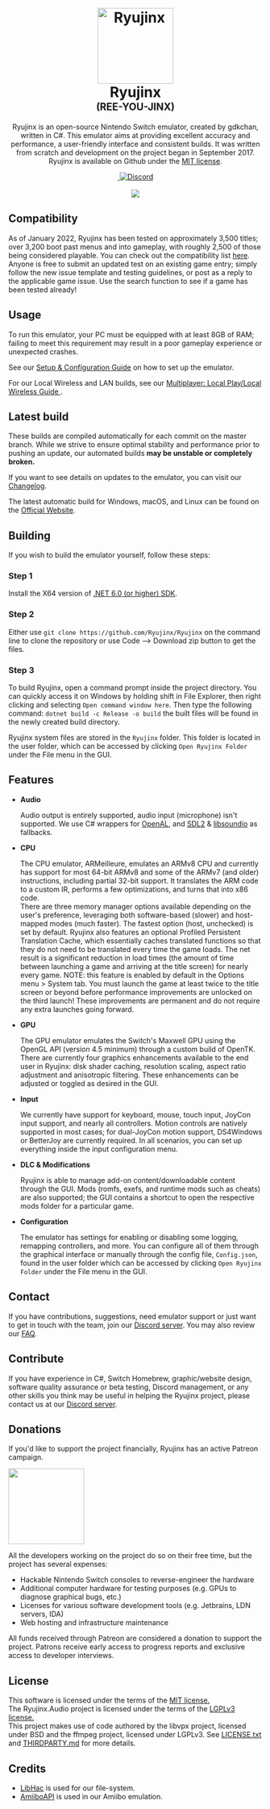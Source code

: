 
<h1 align="center">
  <br>
  <a href="https://ryujinx.org/"><img src="https://i.imgur.com/WcCj6Rt.png" alt="Ryujinx" width="150"></a>
  <br>
  <b>Ryujinx</b>
  <br>
  <sub><sup><b>(REE-YOU-JINX)</b></sup></sub>
  <br>

</h1>

<p align="center">
       Ryujinx is an open-source Nintendo Switch emulator, created by gdkchan, written in C#.
       This emulator aims at providing excellent accuracy and performance, a user-friendly interface and consistent builds.
    It was written from scratch and development on the project began in September 2017. Ryujinx is available on Github under the <a href="https://github.com/Ryujinx/Ryujinx/blob/master/LICENSE.txt" target="_blank">MIT license</a>. <br /> 

</p>
<p align="center">
    <a href="https://github.com/Ryujinx/Ryujinx/actions/workflows/release.yml">
        <img src="https://github.com/Ryujinx/Ryujinx/actions/workflows/release.yml/badge.svg"
            alt="">
    </a>
    <a href="https://discord.com/invite/VkQYXAZ">
        <img src="https://img.shields.io/discord/410208534861447168?color=5865F2&label=Ryujinx&logo=discord&logoColor=white"
            alt="Discord">
    </a>
    <br>
    <br>
    <img src="https://raw.githubusercontent.com/Ryujinx/Ryujinx-Website/master/static/public/shell_fullsize.png">
</p>

<h5 align="center">
  
</h5>

## Compatibility

As of January 2022, Ryujinx has been tested on approximately 3,500 titles; over 3,200 boot past menus and into gameplay, with roughly 2,500 of those being considered playable.
You can check out the compatibility list [here](https://github.com/Ryujinx/Ryujinx-Games-List/issues). Anyone is free to submit an updated test on an existing game entry; simply follow the new issue template and testing guidelines, or post as a reply to the applicable game issue. Use the search function to see if a game has been tested already!
                  
## Usage

To run this emulator, your PC must be equipped with at least 8GB of RAM; failing to meet this requirement may result in a poor gameplay experience or unexpected crashes.

See our [Setup & Configuration Guide](https://github.com/Ryujinx/Ryujinx/wiki/Ryujinx-Setup-&-Configuration-Guide) on how to set up the emulator.

For our Local Wireless and LAN builds, see our [Multiplayer: Local Play/Local Wireless Guide
](https://github.com/Ryujinx/Ryujinx/wiki/Multiplayer-(LDN-Local-Wireless)-Guide).

## Latest build

These builds are compiled automatically for each commit on the master branch. While we strive to ensure optimal stability and performance prior to pushing an update, our automated builds **may be unstable or completely broken.**

If you want to see details on updates to the emulator, you can visit our [Changelog](https://github.com/Ryujinx/Ryujinx/wiki/Changelog).

The latest automatic build for Windows, macOS, and Linux can be found on the [Official Website](https://ryujinx.org/download).


## Building

If you wish to build the emulator yourself, follow these steps:

### Step 1
Install the X64 version of [.NET 6.0 (or higher) SDK](https://dotnet.microsoft.com/download/dotnet/6.0).

### Step 2
Either use `git clone https://github.com/Ryujinx/Ryujinx` on the command line to clone the repository or use Code --> Download zip button to get the files.

### Step 3

To build Ryujinx, open a command prompt inside the project directory. You can quickly access it on Windows by holding shift in File Explorer, then right clicking and selecting `Open command window here`. Then type the following command:
`dotnet build -c Release -o build`
the built files will be found in the newly created build directory.

Ryujinx system files are stored in the `Ryujinx` folder. This folder is located in the user folder, which can be accessed by clicking `Open Ryujinx Folder` under the File menu in the GUI.


## Features

 - **Audio**

   Audio output is entirely supported, audio input (microphone) isn't supported. We use C# wrappers for [OpenAL](https://openal-soft.org/), and [SDL2](https://www.libsdl.org/) & [libsoundio](http://libsound.io/) as fallbacks.

- **CPU**

  The CPU emulator, ARMeilleure, emulates an ARMv8 CPU and currently has support for most 64-bit ARMv8 and some of the ARMv7 (and older) instructions, including partial 32-bit support. It translates the ARM code to a custom IR, performs a few optimizations, and turns that into x86 code.  
  There are three memory manager options available depending on the user's preference, leveraging both software-based (slower) and host-mapped modes (much faster). The fastest option (host, unchecked) is set by default.
  Ryujinx also features an optional Profiled Persistent Translation Cache, which essentially caches translated functions so that they do not need to be translated every time the game loads. The net result is a significant reduction in load times (the amount of time between launching a game and arriving at the title screen) for nearly every game. NOTE: this feature is enabled by default in the Options menu > System tab. You must launch the game at least twice to the title screen or beyond before performance improvements are unlocked on the third launch! These improvements are permanent and do not require any extra launches going forward.

- **GPU**

  The GPU emulator emulates the Switch's Maxwell GPU using the OpenGL API (version 4.5 minimum) through a custom build of OpenTK. There are currently four graphics enhancements available to the end user in Ryujinx: disk shader caching, resolution scaling, aspect ratio adjustment and anisotropic filtering. These enhancements can be adjusted or toggled as desired in the GUI.

- **Input**

   We currently have support for keyboard, mouse, touch input, JoyCon input support, and nearly all controllers. Motion controls are natively supported in most cases; for dual-JoyCon motion support, DS4Windows or BetterJoy are currently required. 
   In all scenarios, you can set up everything inside the input configuration menu.

- **DLC & Modifications**

   Ryujinx is able to manage add-on content/downloadable content through the GUI. Mods (romfs, exefs, and runtime mods such as cheats) are also supported; the GUI contains a shortcut to open the respective mods folder for a particular game.

- **Configuration**

   The emulator has settings for enabling or disabling some logging, remapping controllers, and more. You can configure all of them through the graphical interface or manually through the config file, `Config.json`, found in the user folder which can be accessed by clicking `Open Ryujinx Folder` under the File menu in the GUI.


## Contact

If you have contributions, suggestions, need emulator support or just want to get in touch with the team, join our [Discord server](https://discord.com/invite/Ryujinx). You may also review our [FAQ](https://github.com/Ryujinx/Ryujinx/wiki/Frequently-Asked-Questions).

## Contribute

If you have experience in C#, Switch Homebrew, graphic/website design, software quality assurance or beta testing, Discord management, or any other skills you think may be useful in helping the Ryujinx project, please contact us at our [Discord server](https://discord.com/invite/Ryujinx).

## Donations
                  
If you'd like to support the project financially, Ryujinx has an active Patreon campaign.

<a href="https://www.patreon.com/ryujinx">
    <img src="https://images.squarespace-cdn.com/content/v1/560c1d39e4b0b4fae0c9cf2a/1567548955044-WVD994WZP76EWF15T0L3/Patreon+Button.png?format=500w" width="150">
</a>

All the developers working on the project do so on their free time, but the project has several expenses:
* Hackable Nintendo Switch consoles to reverse-engineer the hardware
* Additional computer hardware for testing purposes (e.g. GPUs to diagnose graphical bugs, etc.) 
* Licenses for various software development tools (e.g. Jetbrains, LDN servers, IDA)
* Web hosting and infrastructure maintenance
 
All funds received through Patreon are considered a donation to support the project. Patrons receive early access to progress reports and exclusive access to developer interviews.

## License

This software is licensed under the terms of the <a href="https://github.com/Ryujinx/Ryujinx/blob/master/LICENSE.txt" target="_blank">MIT license.</a></i><br /> 
The Ryujinx.Audio project is licensed under the terms of the <a href="https://github.com/Ryujinx/Ryujinx/blob/master/Ryujinx.Audio/LICENSE.txt
" target="_blank">LGPLv3 license.</a></i><br />
This project makes use of code authored by the libvpx project, licensed under BSD and the ffmpeg project, licensed under LGPLv3.
See [LICENSE.txt](LICENSE.txt) and [THIRDPARTY.md](Ryujinx/THIRDPARTY.md) for more details.
## Credits

- [LibHac](https://github.com/Thealexbarney/LibHac) is used for our file-system. 
- [AmiiboAPI](https://www.amiiboapi.com) is used in our Amiibo emulation.
